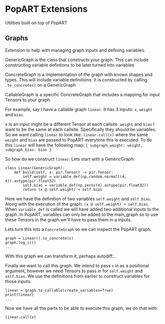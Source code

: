 # PopART Extensions
Utilities built on top of PopART 

## Graphs

Extension to help with managing graph inputs and defining variables.

GenericGraph is the class that constructs your graph. This can include constructing variable defintions to be later turned into variables

ConcreteGraph is a implementation of the graph with known shapes and types. This will include variable definitions. 
It is constructed by calling `.to_concrete()` on a GenericGraph

CallableGraph is a specific ConcreteGraph that includes a mapping for input Tensors to your graph. 

For example, say I have a callable graph `linear`. It has 3 inputs: `x`, `weight` and `bias`.

x is an input might be a different Tensor at each callsite. `weight` and `bias` I want to be the same at each callsite. Specifically they should be variables.
So we want calling `linear` to look like: `linear.call(x)` where the same `weight` and `bias` are passed to PopART everytime this is executed. 
To do this `linear` will have the following map: `{ subgraph_weight: weight, subgraph_bias: bias }`

So how do we construct `linear`. Lets start with a GenericGraph:
```
class Linear(GenericGraph):
    def build(self, x: pir.Tensor) -> pir.Tensor:
        self.weight = variable_def(np.random.normal((4, 4)).astype(pir.float32)
        self.bias = variable_def(np.zeros(4).astype(pir.float32))
        return (x @ self.weight) + self.bias
```
Here we have the definition of two variables `self.weight` and `self.bias`. Along with the execution of the graph: `(x @ self.weight) + self.bias`.
When `variable_def` is called we will have added two additional inputs to the graph.
In PopART, variables can only be added to the main_graph so to use these Tensors in the graph we'll have to pass them in a inputs.

Lets turn this into a `ConcreteGraph` so we can inspect the PopART graph.
```
graph = Linear().to_concrete(x)
graph.log_ir()
...
```
With this graph we can transform it, perhaps autodiff... 

Finally we want to call this graph. We intend to pass `x` in as a positional argument, however we need Tensors
to pass in for `self.weight` and `self.bias`. We use the definitions from earlier to construct variables for those inputs.
```
linear = graph.to_callable(create_variables=True)
print(linear)
...
```
Now we have all the parts to be able to execute this graph, we do that with:
```
linear.call(x)
```